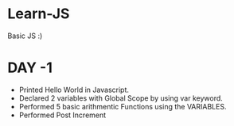 # Learn-JS
Basic JS :)

# DAY -1 
  - Printed Hello World in Javascript.
  - Declared 2 variables with Global Scope by using var keyword.
  - Performed 5 basic arithmentic Functions using the VARIABLES.
  - Performed Post Increment 
